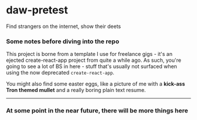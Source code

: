 # daw-pretest
Find strangers on the internet, show their deets

### Some notes before diving into the repo
This project is borne from a template I use for freelance gigs - it's an ejected create-react-app project from quite a while ago. As such, you're going to see a lot of BS in here - stuff that's usually not surfaced when using the now deprecated `create-react-app`.

You might also find some easter eggs, like a picture of me with a **kick-ass Tron themed mullet** and a really boring plain text resume.

---
### At some point in the near future, there will be more things here
